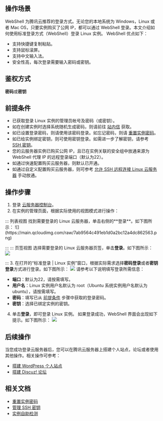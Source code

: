 ## 操作场景
WebShell 为腾讯云推荐的登录方式。无论您的本地系统为 Windows，Linux 或者 Mac OS，只要实例购买了公网 IP，都可以通过 WebShell 登录。本文介绍如何使用标准登录方式（WebShell）登录 Linux 实例。
WebShell 优点如下：
- 支持快捷键复制粘贴。
- 支持鼠标滚屏。
- 支持中文输入法。
- 安全性高，每次登录需要输入密码或密钥。

## 鉴权方式

**密码**或**密钥**

## 前提条件[](id:Prerequisites)

- 已获取登录 Linux 实例的管理员帐号及密码（或密钥）。
 - 如在创建实例时选择系统随机生成密码，则请前往 [站内信](https://console.cloud.tencent.com/message) 获取。
 - 如已设置登录密码，则请使用该密码登录。如忘记密码，则请 [重置实例密码](https://cloud.tencent.com/document/product/213/16566)。
 - 如已给实例绑定密钥，则可使用密钥登录。如需进一步了解密钥，请参考 [SSH 密钥](https://cloud.tencent.com/document/product/213/6092)。
- 您的云服务器实例已购买公网 IP，且已在实例关联的安全组中放通来源为 WebShell 代理 IP 的远程登录端口（默认为22）。
 - 如通过快速配置购买云服务器，则默认已开通。
 -  如通过自定义配置购买云服务器，则可参考 [允许 SSH 远程连接 Linux 云服务器](https://cloud.tencent.com/document/product/213/34601#.E5.9C.BA.E6.99.AF.E4.B8.80.EF.BC.9A.E5.85.81.E8.AE.B8-ssh-.E8.BF.9C.E7.A8.8B.E8.BF.9E.E6.8E.A5-linux-.E4.BA.91.E6.9C.8D.E5.8A.A1.E5.99.A8) 手动放通。

## 操作步骤

1. 登录 [云服务器控制台](https://console.cloud.tencent.com/cvm/index)。
2. 在实例的管理页面，根据实际使用的视图模式进行操作：
<dx-tabs>
::: 列表视图
找到需要登录的 Linux 云服务器，单击右侧的**登录**。如下图所示：
![](https://main.qcloudimg.com/raw/7ab9564c491eb1d0a2bc12a4dc862563.png)

:::
::: 页签视图
选择需要登录的 Linux 云服务器页签，单击**登录**。如下图所示：
![](https://qcloudimg.tencent-cloud.cn/raw/7d7635ef8e9066bbc65c73de494d79ba.png)

:::
</dx-tabs>
3. 在打开的“标准登录 | Linux 实例”窗口，根据实际需求选择**密码登录**或者**密钥登录**方式进行登录。如下图所示：
![](https://main.qcloudimg.com/raw/ec0f1315e3aacd5553fb63b645bb5387.png)
请参考以下说明填写登录所需信息：
 -  **端口**：默认为22，请按需填写。
 -  **用户名**：Linux 实例用户名默认为 root（Ubuntu 系统实例用户名默认为 ubuntu），请按需填写。
 -  **密码**：填写已从 [前提条件](#Prerequisites) 步骤中获取的登录密码。
 - **密钥**：选择已绑定实例的密钥。
4. 单击**登录**，即可登录 Linux 实例。
如果登录成功，WebShell 界面会出现如下提示。如下图所示：
![](https://main.qcloudimg.com/raw/bdeded2dc1eb8e0bfe6daf1173d7a62e.png)

## 后续操作

当您成功登录云服务器后，您可以在腾讯云服务器上搭建个人站点，论坛或者使用其他操作。相关操作可参考：
- [搭建 WordPress 个人站点](https://cloud.tencent.com/document/product/213/34064)
- [搭建 Discuz! 论坛](https://cloud.tencent.com/document/product/213/34065)


## 相关文档
- [重置实例密码](https://cloud.tencent.com/document/product/213/16566)
- [管理 SSH 密钥](https://cloud.tencent.com/document/product/213/16691)
- [实例自助检测](https://cloud.tencent.com/document/product/213/56784)
